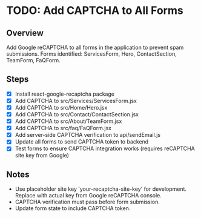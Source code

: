 
# TODO: Add CAPTCHA to All Forms

## Overview
Add Google reCAPTCHA to all forms in the application to prevent spam submissions. Forms identified: ServicesForm, Hero, ContactSection, TeamForm, FaQForm.

## Steps
- [x] Install react-google-recaptcha package
- [x] Add CAPTCHA to src/Services/ServicesForm.jsx
- [x] Add CAPTCHA to src/Home/Hero.jsx
- [x] Add CAPTCHA to src/Contact/ContactSection.jsx
- [x] Add CAPTCHA to src/About/TeamForm.jsx
- [x] Add CAPTCHA to src/faq/FaQForm.jsx
- [x] Add server-side CAPTCHA verification to api/sendEmail.js
- [x] Update all forms to send CAPTCHA token to backend
- [x] Test forms to ensure CAPTCHA integration works (requires reCAPTCHA site key from Google)

## Notes
- Use placeholder site key 'your-recaptcha-site-key' for development. Replace with actual key from Google reCAPTCHA console.
- CAPTCHA verification must pass before form submission.
- Update form state to include CAPTCHA token.
